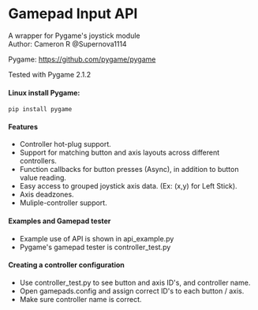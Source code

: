 # Gamepad Input API
A wrapper for Pygame's joystick module
<br>
Author: Cameron R @Supernova1114
<br>

Pygame: https://github.com/pygame/pygame

Tested with Pygame 2.1.2

#### Linux install Pygame: 

    pip install pygame

#### Features
- Controller hot-plug support.
- Support for matching button and axis layouts across different controllers.
- Function callbacks for button presses (Async), in addition to button value reading.
- Easy access to grouped joystick axis data. (Ex: (x,y) for Left Stick).
- Axis deadzones.
- Muliple-controller support.
#### Examples and Gamepad tester
- Example use of API is shown in api_example.py
- Pygame's gamepad tester is controller_test.py
#### Creating a controller configuration
- Use controller_test.py to see button and axis ID's, and controller name.
- Open gamepads.config and assign correct ID's to each button / axis.
- Make sure controller name is correct.
